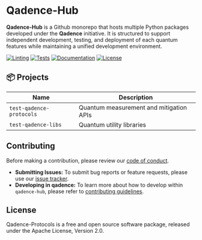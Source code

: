 # Qadence-Hub


**Qadence-Hub** is a Github monorepo that hosts multiple Python packages developed under the **Qadence** initiative. It is structured to support independent development, testing, and deployment of each quantum features while maintaining a unified development environment.


[![Linting](https://github.com/pasqal-io/qadence-hub/actions/workflows/lint.yml/badge.svg)](https://github.com/pasqal-io/qadence-hub/actions/workflows/lint.yml)
[![Tests](https://github.com/pasqal-io/qadence-hub/actions/workflows/test_fast.yml/badge.svg)](https://github.com/pasqal-io/qadence-hub/actions/workflows/test.yml)
[![Documentation](https://github.com/pasqal-io/qadence-hub/actions/workflows/build_docs.yml/badge.svg)](https://pasqal-io.github.io/qadence-hub/latest)
[![License](https://img.shields.io/badge/License-Apache_2.0-blue.svg)](https://opensource.org/licenses/Apache-2.0)


## 📦 Projects

| Name | Description |
|------|-------------|
| `test-qadence-protocols` | Quantum measurement and mitigation APIs |
| `test-qadence-libs` | Quantum utility libraries |


## Contributing

Before making a contribution, please review our [code of conduct](docs/CODE_OF_CONDUCT.md).

- **Submitting Issues:** To submit bug reports or feature requests, please use our [issue tracker](https://github.com/pasqal-io/qadence-hub/issues).
- **Developing in qadence:** To learn more about how to develop within `qadence-hub`, please refer to [contributing guidelines](docs/CONTRIBUTING.md).


## License
Qadence-Protocols is a free and open source software package, released under the Apache License, Version 2.0.
